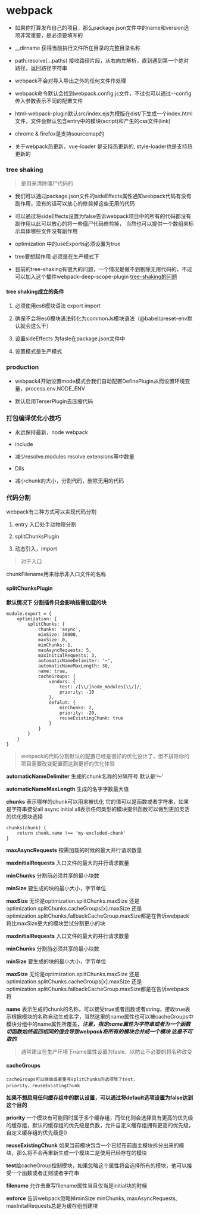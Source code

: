 # webpack

* 如果你打算发布自己的项目，那么package.json文件中的name和version选项非常重要，是必须要填写的

* __dirname 获得当前执行文件所在目录的完整目录名称

* path.resolve(...paths) 接收路径片段，从右向左解析，直到遇到第一个绝对路径，返回路径字符串

* webpack不会对导入导出之外的任何文件作处理

* webpack命令默认会找到webpack.config.js文件，不过也可以通过--config 传入参数表示不同的配置文件

* html-webpack-plugin默认src/index.ejs为模版在dist/下生成一个index.html文件，文件会默认包含entry中的模块(script)和产生的css文件(link)

* chrome & firefox是支持sourcemap的

* 关于webpack热更新，vue-loader 是支持热更新的, style-loader也是支持热更新的

### tree shaking

> 是用来清除僵尸代码的

* 我们可以通过package.json文件的sideEffects属性通知webpack代码有没有副作用，没有的话可以放心的修剪掉这些无用的代码

* 可以通过将sideEffects设置为false告诉webpack项目中的所有的代码都没有副作用以此可以放心的将一些僵尸代码修剪掉， 当然也可以提供一个数组来标示具体哪些文件没有副作用

* optimization 中的useExports必须设置为true

* tree要想起作用 必须是在生产模式下

* 目前的tree-shaking有很大的问题，一个情况是做不到剔除无用代码的，不过可以加入这个插件webpack-deep-scope-plugin [tree-shaking的问题](https://juejin.im/post/5b8ce49df265da438151b468)

#### tree shaking成立的条件

1. 必须使用es6模块语法 export import

2. 确保不会将es6模块语法转化为commonJs模块语法（@babel/preset-env默认就会这么干）

3. 设置sideEffects 为fasle在package.json文件中

4. 设置模式是生产模式


### production

* webpack4开始设置mode模式会我们自动配置DefinePlugin从而设置环境变量，process.env.NODE_ENV

* 默认启用TerserPlugin去压缩代码

### 打包编译优化小技巧

* 永远保持最新，node webpack

* include

* 减少resolve.modules resolve.extensions等中数量

* Dlls

* 减小chunk的大小，分割代码，删除无用的代码

### 代码分割

webpack有三种方式可以实现代码分割

1. entry 入口处手动物理分割

2. splitChunksPlugin

3. 动态引入，import

> 对于入口

chunkFilename用来标示非入口文件的名称

#### splitChunksPlugin

**默认情况下 分割插件只会影响按需加载的块**

```
module.export = {
    optimization: {
        splitChunks: {
            chunks: 'async',
            minSize: 30000,
            maxSize: 0,
            minChunks: 1,
            maxAsyncRequests: 5,
            maxInitialRequests: 3,
            automaticNameDelimiter: '~',
            automaticNameMaxLength: 30,
            name: true,
            cacheGroups: {
                vendors: {
                    test: /[\\/]node_modules[\\/]/,
                    priority: -10
                },
                defalut: {
                    minChunks: 2,
                    priority: -20,
                    reuseExistingChunk: true
                }
            }
        }
    }
}
```
> webpack的代码分割默认的配置已经是很好的优化设计了，但不排除你的项目需要改变配置而达到更好的优化体验

**automaticNameDelimiter** 生成的chunk名称的分隔符号 默认是‘～’

**automaticNameMaxLength** 生成的名字字数最大值

**chunks** 表示哪样的chunk可以用来被优化 它的值可以是函数或者字符串，如果是字符串接受all async initial all表示任何类型的模块提供函数可以做到更加灵活的优化模块选择

```
chunks(chunk) {
    return chunk.name !== 'my-excluded-chunk'
}
```
**maxAsyncRequests** 按需加载的时候的最大并行请求数量 

**maxInitialRequests** 入口文件的最大的并行请求数量

**minChunks** 分割前必须共享的最小块数

**minSize** 要生成的块的最小大小，字节单位

**maxSize** 无论是optimization.splitChunks.maxSize 还是optimization.splitChunks.cacheGroups[x].maxSize 还是optimization.splitChunks.fallbackCacheGroup.maxSize都是在告诉webpack将比maxSize更大的模块尝试分割更小的块

**maxInitialRequests** 入口文件的最大的并行请求数量

**minChunks** 分割前必须共享的最小块数

**minSize** 要生成的块的最小大小，字节单位

**maxSize** 无论是optimization.splitChunks.maxSize 还是optimization.splitChunks.cacheGroups[x].maxSize 还是optimization.splitChunks.fallbackCacheGroup.maxSize都是在告诉webpack将

**name** 表示生成的chunk的名称，可以接受true或者函数或者string，接收true表示根据模块的名称自动生成名字，当然这里的name属性也可以被cacheGroups中模块分组中的name属性所覆盖，***注意，指定name属性为字符串或者为一个函数切函数始终返回相同的值会导致webpack将所有的模块合并成一个模块 这是不可取的***

> 通常建议在生产环境下name属性设置为fasle，以防止不必要的将名称改变


#### cacheGroups

	cacheGroups可以继承或者重写splitChunks的选项除了test，
	priority，reuseExistingChunk
	
**如果不想启用任何缓存组中的默认设置，可以通过将default选项设置为false达到这个目的**

**priority** 一个模块有可能同时属于多个缓存组，而优化则会选择具有更高的优先级的缓存组，默认的缓存组的优先级是负数，允许自定义缓存组拥有更高的优先级，自定义缓存组的优先级是0

**reuseExistingChunk** 如果当前模块包含一个已经在前面主模块拆分出来的模块，那么将不会再重新生成一个模块二是使用已经存在的模块

**test**给cacheGroup控制模块，如果忽略这个属性将会选择所有的模块，他可以接受一个函数或者正则或者字符串

**filename** 允许去重写filename属性当且仅当是initial块的时候

**enforce** 告诉webpack忽略掉minSize minChunks, maxAsyncRequests, maxInitalRequests总是为缓存组创建块